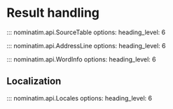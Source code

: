 # Result handling

::: nominatim.api.SourceTable
    options:
        heading_level: 6

::: nominatim.api.AddressLine
    options:
        heading_level: 6

::: nominatim.api.WordInfo
    options:
        heading_level: 6

## Localization

::: nominatim.api.Locales
    options:
        heading_level: 6
